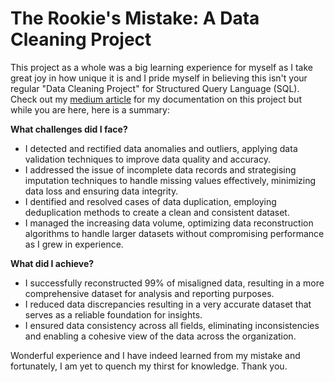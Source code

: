 # The Rookie's Mistake: A Data Cleaning Project
This project as a whole was a big learning experience for myself as I take great joy in how unique it is and I pride myself in believing this isn't your regular "Data Cleaning Project" for Structured Query Language (SQL). Check out my [medium article](https://bit.ly/3rJkR0U) for my documentation on this project but while you are here, here is a summary:

**What challenges did I face?**
- I detected and rectified data anomalies and outliers, applying data validation techniques to improve data quality and accuracy.
- I addressed the issue of incomplete data records and strategising imputation techniques to handle missing values effectively, minimizing data loss and ensuring data integrity.
- I dentified and resolved cases of data duplication, employing deduplication methods to create a clean and consistent dataset.
- I managed the increasing data volume, optimizing data reconstruction algorithms to handle larger datasets without compromising performance as I grew in experience.

**What did I achieve?**
- I successfully reconstructed 99% of misaligned data, resulting in a more comprehensive dataset for analysis and reporting purposes.
- I reduced data discrepancies resulting in a very accurate dataset that serves as a reliable foundation for insights.
- I ensured data consistency across all fields, eliminating inconsistencies and enabling a cohesive view of the data across the organization.

Wonderful experience and I have indeed learned from my mistake and fortunately, I am yet to quench my thirst for knowledge. Thank you.
